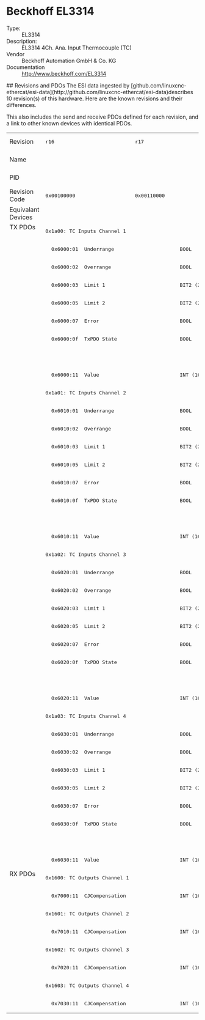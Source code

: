 #  Beckhoff EL3314

<dl>
  <dt>Type:</dt><dd>EL3314</dd>
  <dt>Description:</dt><dd>EL3314 4Ch. Ana. Input Thermocouple (TC)</dd>
  <dt>Vendor</dt><dd>Beckhoff Automation GmbH & Co. KG</dd>
  <dt>Documentation</dt><dd><a href="http://www.beckhoff.com/EL3314">http://www.beckhoff.com/EL3314</a></dd>
</dl>
## Revisions and PDOs
The ESI data ingested by [github.com/linuxcnc-ethercat/esi-data](http://github.com/linuxcnc-ethercat/esi-data)describes 10 revision(s) of this hardware.  Here are the known revisions and their differences.

This also includes the send and receive PDOs defined for each revision, and a link to other known devices with identical PDOs.

<table>
<tr >
<td class="first">Revision</td>
<td ><pre>r16</pre></td>
<td ><pre>r17</pre></td>
<td ><pre>r18</pre></td>
<td ><pre>r19</pre></td>
<td ><pre>r20</pre></td>
<td ><pre>r21</pre></td>
<td ><pre>r22</pre></td>
<td ><pre>r23</pre></td>
<td ><pre>r24</pre></td>
<td ><pre>r25</pre></td>
</tr>
<tr >
<td class="first">Name</td>
<td  colspan=10 align="center"><pre>EL3314 4Ch. Ana. Input Thermocouple (TC)</pre></td>
</tr>
<tr >
<td class="first">PID</td>
<td  colspan=10 align="center"><pre>0x0cf23052</pre></td>
</tr>
<tr >
<td class="first">Revision Code</td>
<td ><pre>0x00100000</pre></td>
<td ><pre>0x00110000</pre></td>
<td ><pre>0x00120000</pre></td>
<td ><pre>0x00130000</pre></td>
<td ><pre>0x00140000</pre></td>
<td ><pre>0x00150000</pre></td>
<td ><pre>0x00160000</pre></td>
<td ><pre>0x00170000</pre></td>
<td ><pre>0x00180000</pre></td>
<td ><pre>0x00190000</pre></td>
</tr>
<tr >
<td class="first">Equivalant Devices</td>
<td  colspan=10 align="center"></td>
</tr>
<tr class="txpdo pdosection">
<td class="first" rowspan=36 valign=top>TX PDOs</td>
<td colspan=10 align="left"><pre>0x1a00: TC Inputs Channel 1</pre></td>
<td></td>
</tr>
<tr class="txpdo">
<td  colspan=2 align="left"><pre>  0x6000:01  Underrange                      BOOL</pre></td>
<td  colspan=8 align="left"><pre>  0x6000:01  Status__Underrange              BOOL</pre></td>
</tr>
<tr class="txpdo">
<td  colspan=2 align="left"><pre>  0x6000:02  Overrange                       BOOL</pre></td>
<td  colspan=8 align="left"><pre>  0x6000:02  Status__Overrange               BOOL</pre></td>
</tr>
<tr class="txpdo">
<td  colspan=2 align="left"><pre>  0x6000:03  Limit 1                         BIT2 (2 bits)</pre></td>
<td  colspan=8 align="left"><pre>  0x6000:03  Status__Limit 1                 BIT2 (2 bits)</pre></td>
</tr>
<tr class="txpdo">
<td  colspan=2 align="left"><pre>  0x6000:05  Limit 2                         BIT2 (2 bits)</pre></td>
<td  colspan=8 align="left"><pre>  0x6000:05  Status__Limit 2                 BIT2 (2 bits)</pre></td>
</tr>
<tr class="txpdo">
<td  colspan=2 align="left"><pre>  0x6000:07  Error                           BOOL</pre></td>
<td  colspan=8 align="left"><pre>  0x6000:07  Status__Error                   BOOL</pre></td>
</tr>
<tr class="txpdo">
<td  colspan=2 align="left"><pre>  0x6000:0f  TxPDO State                     BOOL</pre></td>
<td  colspan=8 align="left"><pre>  0x6000:0f  Status__TxPDO State             BOOL</pre></td>
</tr>
<tr class="txpdo">
<td  colspan=9 align="left"></td>
<td ><pre>  0x6000:10  Status__TxPDO Toggle            BOOL</pre></td>
</tr>
<tr class="txpdo">
<td  colspan=10 align="left"><pre>  0x6000:11  Value                           INT (16 bits)</pre></td>
</tr>
<tr class="txpdo pdosection">
<td  colspan=10 align="left"><pre>0x1a01: TC Inputs Channel 2</pre></td>
</tr>
<tr class="txpdo">
<td  colspan=2 align="left"><pre>  0x6010:01  Underrange                      BOOL</pre></td>
<td  colspan=8 align="left"><pre>  0x6010:01  Status__Underrange              BOOL</pre></td>
</tr>
<tr class="txpdo">
<td  colspan=2 align="left"><pre>  0x6010:02  Overrange                       BOOL</pre></td>
<td  colspan=8 align="left"><pre>  0x6010:02  Status__Overrange               BOOL</pre></td>
</tr>
<tr class="txpdo">
<td  colspan=2 align="left"><pre>  0x6010:03  Limit 1                         BIT2 (2 bits)</pre></td>
<td  colspan=8 align="left"><pre>  0x6010:03  Status__Limit 1                 BIT2 (2 bits)</pre></td>
</tr>
<tr class="txpdo">
<td  colspan=2 align="left"><pre>  0x6010:05  Limit 2                         BIT2 (2 bits)</pre></td>
<td  colspan=8 align="left"><pre>  0x6010:05  Status__Limit 2                 BIT2 (2 bits)</pre></td>
</tr>
<tr class="txpdo">
<td  colspan=2 align="left"><pre>  0x6010:07  Error                           BOOL</pre></td>
<td  colspan=8 align="left"><pre>  0x6010:07  Status__Error                   BOOL</pre></td>
</tr>
<tr class="txpdo">
<td  colspan=2 align="left"><pre>  0x6010:0f  TxPDO State                     BOOL</pre></td>
<td  colspan=8 align="left"><pre>  0x6010:0f  Status__TxPDO State             BOOL</pre></td>
</tr>
<tr class="txpdo">
<td  colspan=9 align="left"></td>
<td ><pre>  0x6010:10  Status__TxPDO Toggle            BOOL</pre></td>
</tr>
<tr class="txpdo">
<td  colspan=10 align="left"><pre>  0x6010:11  Value                           INT (16 bits)</pre></td>
</tr>
<tr class="txpdo pdosection">
<td  colspan=10 align="left"><pre>0x1a02: TC Inputs Channel 3</pre></td>
</tr>
<tr class="txpdo">
<td  colspan=2 align="left"><pre>  0x6020:01  Underrange                      BOOL</pre></td>
<td  colspan=8 align="left"><pre>  0x6020:01  Status__Underrange              BOOL</pre></td>
</tr>
<tr class="txpdo">
<td  colspan=2 align="left"><pre>  0x6020:02  Overrange                       BOOL</pre></td>
<td  colspan=8 align="left"><pre>  0x6020:02  Status__Overrange               BOOL</pre></td>
</tr>
<tr class="txpdo">
<td  colspan=2 align="left"><pre>  0x6020:03  Limit 1                         BIT2 (2 bits)</pre></td>
<td  colspan=8 align="left"><pre>  0x6020:03  Status__Limit 1                 BIT2 (2 bits)</pre></td>
</tr>
<tr class="txpdo">
<td  colspan=2 align="left"><pre>  0x6020:05  Limit 2                         BIT2 (2 bits)</pre></td>
<td  colspan=8 align="left"><pre>  0x6020:05  Status__Limit 2                 BIT2 (2 bits)</pre></td>
</tr>
<tr class="txpdo">
<td  colspan=2 align="left"><pre>  0x6020:07  Error                           BOOL</pre></td>
<td  colspan=8 align="left"><pre>  0x6020:07  Status__Error                   BOOL</pre></td>
</tr>
<tr class="txpdo">
<td  colspan=2 align="left"><pre>  0x6020:0f  TxPDO State                     BOOL</pre></td>
<td  colspan=8 align="left"><pre>  0x6020:0f  Status__TxPDO State             BOOL</pre></td>
</tr>
<tr class="txpdo">
<td  colspan=9 align="left"></td>
<td ><pre>  0x6020:10  Status__TxPDO Toggle            BOOL</pre></td>
</tr>
<tr class="txpdo">
<td  colspan=10 align="left"><pre>  0x6020:11  Value                           INT (16 bits)</pre></td>
</tr>
<tr class="txpdo pdosection">
<td  colspan=10 align="left"><pre>0x1a03: TC Inputs Channel 4</pre></td>
</tr>
<tr class="txpdo">
<td  colspan=2 align="left"><pre>  0x6030:01  Underrange                      BOOL</pre></td>
<td  colspan=8 align="left"><pre>  0x6030:01  Status__Underrange              BOOL</pre></td>
</tr>
<tr class="txpdo">
<td  colspan=2 align="left"><pre>  0x6030:02  Overrange                       BOOL</pre></td>
<td  colspan=8 align="left"><pre>  0x6030:02  Status__Overrange               BOOL</pre></td>
</tr>
<tr class="txpdo">
<td  colspan=2 align="left"><pre>  0x6030:03  Limit 1                         BIT2 (2 bits)</pre></td>
<td  colspan=8 align="left"><pre>  0x6030:03  Status__Limit 1                 BIT2 (2 bits)</pre></td>
</tr>
<tr class="txpdo">
<td  colspan=2 align="left"><pre>  0x6030:05  Limit 2                         BIT2 (2 bits)</pre></td>
<td  colspan=8 align="left"><pre>  0x6030:05  Status__Limit 2                 BIT2 (2 bits)</pre></td>
</tr>
<tr class="txpdo">
<td  colspan=2 align="left"><pre>  0x6030:07  Error                           BOOL</pre></td>
<td  colspan=8 align="left"><pre>  0x6030:07  Status__Error                   BOOL</pre></td>
</tr>
<tr class="txpdo">
<td  colspan=2 align="left"><pre>  0x6030:0f  TxPDO State                     BOOL</pre></td>
<td  colspan=8 align="left"><pre>  0x6030:0f  Status__TxPDO State             BOOL</pre></td>
</tr>
<tr class="txpdo">
<td  colspan=9 align="left"></td>
<td ><pre>  0x6030:10  Status__TxPDO Toggle            BOOL</pre></td>
</tr>
<tr class="txpdo">
<td  colspan=10 align="left"><pre>  0x6030:11  Value                           INT (16 bits)</pre></td>
</tr>
<tr class="rxpdo pdosection">
<td class="first" rowspan=8 valign=top>RX PDOs</td>
<td colspan=10 align="left"><pre>0x1600: TC Outputs Channel 1</pre></td>
<td></td>
</tr>
<tr class="rxpdo">
<td  colspan=10 align="left"><pre>  0x7000:11  CJCompensation                  INT (16 bits)</pre></td>
</tr>
<tr class="rxpdo pdosection">
<td  colspan=10 align="left"><pre>0x1601: TC Outputs Channel 2</pre></td>
</tr>
<tr class="rxpdo">
<td  colspan=10 align="left"><pre>  0x7010:11  CJCompensation                  INT (16 bits)</pre></td>
</tr>
<tr class="rxpdo pdosection">
<td  colspan=10 align="left"><pre>0x1602: TC Outputs Channel 3</pre></td>
</tr>
<tr class="rxpdo">
<td  colspan=10 align="left"><pre>  0x7020:11  CJCompensation                  INT (16 bits)</pre></td>
</tr>
<tr class="rxpdo pdosection">
<td  colspan=10 align="left"><pre>0x1603: TC Outputs Channel 4</pre></td>
</tr>
<tr class="rxpdo">
<td  colspan=10 align="left"><pre>  0x7030:11  CJCompensation                  INT (16 bits)</pre></td>
</tr>
</table>
